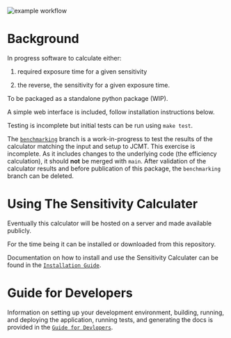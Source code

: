 ![example workflow](https://github.com/ukatc/AtLAST_sensitivity_calculator/actions/workflows/backend-tests.yml/badge.svg)


Background
==========

In progress software to calculate either:

1. required exposure time for a given sensitivity 

2. the reverse, the sensitivity for a given exposure time.

To be packaged as a standalone python package (WIP).

A simple web interface is included, follow installation instructions below.

Testing is incomplete but initial tests can be run using ``make test``.

The [``benchmarking``](https://github.com/ukatc/AtLAST_sensitivity_calculator/blob/benchmarking/README.md) branch is a work-in-progress to test the results of the calculator matching the input and setup to JCMT. This exercise is incomplete. As it includes changes to the underlying code (the efficiency calculation), it should **not** be merged with ``main``. 
After validation of the calculator results and before publication of this package, the ``benchmarking`` branch can be deleted.


Using The Sensitivity Calculater
================================
Eventually this calculator will be hosted on a server and made available publicly.

For the time being it can be installed or downloaded from this repository.

Documentation on how to install and use the Sensitivity Calculater can be found
in the [``Installation Guide``](docs/source/installation.rst).


Guide for Developers
====================
Information on setting up your development environment, building, running, and deploying the application, running tests,
and generating the docs is provided in the [``Guide for Devlopers``](docs/source/guide_for_developers.rst).
